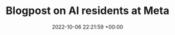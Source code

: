 ---
layout: post
categories: news
date: 2022-10-06 22:21:59 +00:00
title:  "Blogpost on AI residents at Meta"
titleurl: ""
important: "true"
highlight: ""
summary: I am working with <a href="https://scholar.google.com/citations?user=H8FJlJoAAAAJ&hl=en">Akshara Rai</a> and <a href="https://scholar.google.com/citations?user=28oeBTgAAAAJ&hl=en">Yixin Lin</a> on preference-based task planning for dishwasher loading task. Read about the work of 2022-23 AI residents at Meta <a href=https://ai.meta.com/blog/meta-ai-residency-profiles/>here</a>. 
---